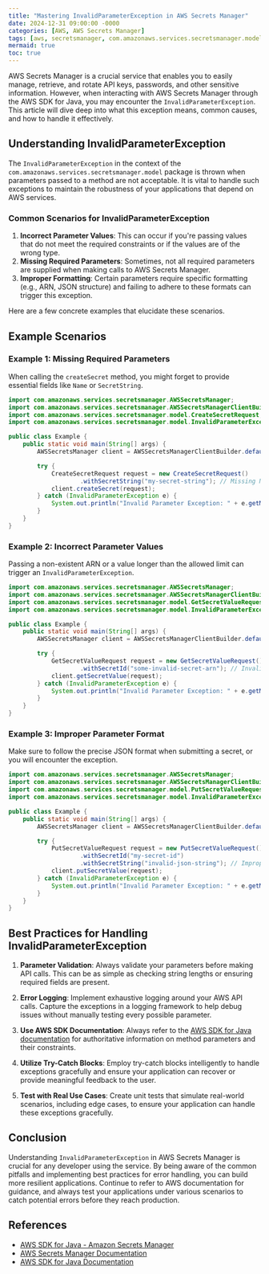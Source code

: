 ```yaml
---
title: "Mastering InvalidParameterException in AWS Secrets Manager"
date: 2024-12-31 09:00:00 -0000
categories: [AWS, AWS Secrets Manager]
tags: [aws, secretsmanager, com.amazonaws.services.secretsmanager.model]
mermaid: true
toc: true
---
```



AWS Secrets Manager is a crucial service that enables you to easily manage, retrieve, and rotate API keys, passwords, and other sensitive information. However, when interacting with AWS Secrets Manager through the AWS SDK for Java, you may encounter the `InvalidParameterException`. This article will dive deep into what this exception means, common causes, and how to handle it effectively.

## Understanding InvalidParameterException

The `InvalidParameterException` in the context of the `com.amazonaws.services.secretsmanager.model` package is thrown when parameters passed to a method are not acceptable. It is vital to handle such exceptions to maintain the robustness of your applications that depend on AWS services.

### Common Scenarios for InvalidParameterException

1. **Incorrect Parameter Values**: This can occur if you're passing values that do not meet the required constraints or if the values are of the wrong type.
2. **Missing Required Parameters**: Sometimes, not all required parameters are supplied when making calls to AWS Secrets Manager.
3. **Improper Formatting**: Certain parameters require specific formatting (e.g., ARN, JSON structure) and failing to adhere to these formats can trigger this exception.

Here are a few concrete examples that elucidate these scenarios.

## Example Scenarios

### Example 1: Missing Required Parameters

When calling the `createSecret` method, you might forget to provide essential fields like `Name` or `SecretString`.

```java
import com.amazonaws.services.secretsmanager.AWSSecretsManager;
import com.amazonaws.services.secretsmanager.AWSSecretsManagerClientBuilder;
import com.amazonaws.services.secretsmanager.model.CreateSecretRequest;
import com.amazonaws.services.secretsmanager.model.InvalidParameterException;

public class Example {
    public static void main(String[] args) {
        AWSSecretsManager client = AWSSecretsManagerClientBuilder.defaultClient();

        try {
            CreateSecretRequest request = new CreateSecretRequest()
                    .withSecretString("my-secret-string"); // Missing Name
            client.createSecret(request);
        } catch (InvalidParameterException e) {
            System.out.println("Invalid Parameter Exception: " + e.getMessage());
        }
    }
}
```

### Example 2: Incorrect Parameter Values

Passing a non-existent ARN or a value longer than the allowed limit can trigger an `InvalidParameterException`.

```java
import com.amazonaws.services.secretsmanager.AWSSecretsManager;
import com.amazonaws.services.secretsmanager.AWSSecretsManagerClientBuilder;
import com.amazonaws.services.secretsmanager.model.GetSecretValueRequest;
import com.amazonaws.services.secretsmanager.model.InvalidParameterException;

public class Example {
    public static void main(String[] args) {
        AWSSecretsManager client = AWSSecretsManagerClientBuilder.defaultClient();

        try {
            GetSecretValueRequest request = new GetSecretValueRequest()
                    .withSecretId("some-invalid-secret-arn"); // Invalid ARN
            client.getSecretValue(request);
        } catch (InvalidParameterException e) {
            System.out.println("Invalid Parameter Exception: " + e.getMessage());
        }
    }
}
```

### Example 3: Improper Parameter Format

Make sure to follow the precise JSON format when submitting a secret, or you will encounter the exception.

```java
import com.amazonaws.services.secretsmanager.AWSSecretsManager;
import com.amazonaws.services.secretsmanager.AWSSecretsManagerClientBuilder;
import com.amazonaws.services.secretsmanager.model.PutSecretValueRequest;
import com.amazonaws.services.secretsmanager.model.InvalidParameterException;

public class Example {
    public static void main(String[] args) {
        AWSSecretsManager client = AWSSecretsManagerClientBuilder.defaultClient();

        try {
            PutSecretValueRequest request = new PutSecretValueRequest()
                    .withSecretId("my-secret-id")
                    .withSecretString("invalid-json-string"); // Improper format
            client.putSecretValue(request);
        } catch (InvalidParameterException e) {
            System.out.println("Invalid Parameter Exception: " + e.getMessage());
        }
    }
}
```

## Best Practices for Handling InvalidParameterException

1. **Parameter Validation**: Always validate your parameters before making API calls. This can be as simple as checking string lengths or ensuring required fields are present.
   
2. **Error Logging**: Implement exhaustive logging around your AWS API calls. Capture the exceptions in a logging framework to help debug issues without manually testing every possible parameter.

3. **Use AWS SDK Documentation**: Always refer to the [AWS SDK for Java documentation](https://docs.aws.amazon.com/sdk-for-java/latest/developer-guide/home.html) for authoritative information on method parameters and their constraints.

4. **Utilize Try-Catch Blocks**: Employ try-catch blocks intelligently to handle exceptions gracefully and ensure your application can recover or provide meaningful feedback to the user.

5. **Test with Real Use Cases**: Create unit tests that simulate real-world scenarios, including edge cases, to ensure your application can handle these exceptions gracefully.

## Conclusion

Understanding `InvalidParameterException` in AWS Secrets Manager is crucial for any developer using the service. By being aware of the common pitfalls and implementing best practices for error handling, you can build more resilient applications. Continue to refer to AWS documentation for guidance, and always test your applications under various scenarios to catch potential errors before they reach production.

## References

- [AWS SDK for Java - Amazon Secrets Manager](https://docs.aws.amazon.com/sdk-for-java/latest/developer-guide/examples-secretsmanager.html)
- [AWS Secrets Manager Documentation](https://docs.aws.amazon.com/secretsmanager/latest/userguide/intro.html)
- [AWS SDK for Java Documentation](https://docs.aws.amazon.com/sdk-for-java/latest/developer-guide/home.html)